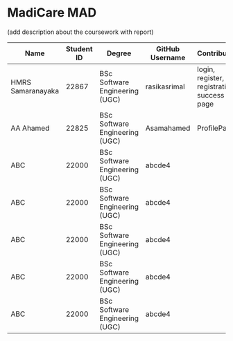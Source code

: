 # MadiCare MAD
(add description about the coursework with report)

| Name                    | Student ID | Degree                                      | GitHub Username    | Contribution    |
|-------------------------|------------|---------------------------------------------|--------------------|-----------------|
| HMRS Samaranayaka       | 22867      | BSc Software Engineering (UGC)              | rasikasrimal       |login, register, registration success page |
| AA Ahamed               | 22825      | BSc Software Engineering (UGC)              | Asamahamed         | ProfilePage                  |
| ABC                     | 22000      | BSc Software Engineering (UGC)              | abcde4             |                 |
| ABC                     | 22000      | BSc Software Engineering (UGC)              | abcde4             |                 |
| ABC                     | 22000      | BSc Software Engineering (UGC)              | abcde4             |                 |
| ABC                     | 22000      | BSc Software Engineering (UGC)              | abcde4             |                 |
| ABC                     | 22000      | BSc Software Engineering (UGC)              | abcde4             |                 |


